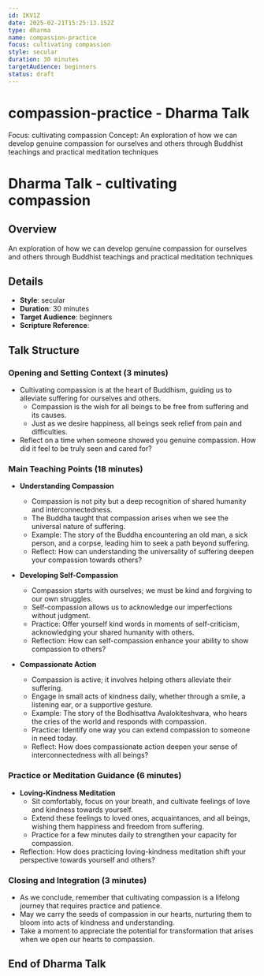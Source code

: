 ```yaml
---
id: IKV1Z
date: 2025-02-21T15:25:13.152Z
type: dharma
name: compassion-practice
focus: cultivating compassion
style: secular
duration: 30 minutes
targetAudience: beginners
status: draft
---
```

# compassion-practice - Dharma Talk
Focus: cultivating compassion
Concept: An exploration of how we can develop genuine compassion for ourselves and others through Buddhist teachings and practical meditation techniques
# Dharma Talk - cultivating compassion

## Overview

An exploration of how we can develop genuine compassion for ourselves and others through Buddhist teachings and practical meditation techniques

## Details
- **Style**: secular
- **Duration**: 30 minutes
- **Target Audience**: beginners
- **Scripture Reference**: 

## Talk Structure

### Opening and Setting Context (3 minutes)
- Cultivating compassion is at the heart of Buddhism, guiding us to alleviate suffering for ourselves and others.
  - Compassion is the wish for all beings to be free from suffering and its causes.
  - Just as we desire happiness, all beings seek relief from pain and difficulties.
- Reflect on a time when someone showed you genuine compassion. How did it feel to be truly seen and cared for?

### Main Teaching Points (18 minutes)
- **Understanding Compassion**
  - Compassion is not pity but a deep recognition of shared humanity and interconnectedness.
  - The Buddha taught that compassion arises when we see the universal nature of suffering.
  - Example: The story of the Buddha encountering an old man, a sick person, and a corpse, leading him to seek a path beyond suffering.
  - Reflect: How can understanding the universality of suffering deepen your compassion towards others?

- **Developing Self-Compassion**
  - Compassion starts with ourselves; we must be kind and forgiving to our own struggles.
  - Self-compassion allows us to acknowledge our imperfections without judgment.
  - Practice: Offer yourself kind words in moments of self-criticism, acknowledging your shared humanity with others.
  - Reflection: How can self-compassion enhance your ability to show compassion to others?

- **Compassionate Action**
  - Compassion is active; it involves helping others alleviate their suffering.
  - Engage in small acts of kindness daily, whether through a smile, a listening ear, or a supportive gesture.
  - Example: The story of the Bodhisattva Avalokiteshvara, who hears the cries of the world and responds with compassion.
  - Practice: Identify one way you can extend compassion to someone in need today.
  - Reflect: How does compassionate action deepen your sense of interconnectedness with all beings?

### Practice or Meditation Guidance (6 minutes)
- **Loving-Kindness Meditation**
  - Sit comfortably, focus on your breath, and cultivate feelings of love and kindness towards yourself.
  - Extend these feelings to loved ones, acquaintances, and all beings, wishing them happiness and freedom from suffering.
  - Practice for a few minutes daily to strengthen your capacity for compassion.
- Reflection: How does practicing loving-kindness meditation shift your perspective towards yourself and others?

### Closing and Integration (3 minutes)
- As we conclude, remember that cultivating compassion is a lifelong journey that requires practice and patience.
- May we carry the seeds of compassion in our hearts, nurturing them to bloom into acts of kindness and understanding.
- Take a moment to appreciate the potential for transformation that arises when we open our hearts to compassion.

## End of Dharma Talk